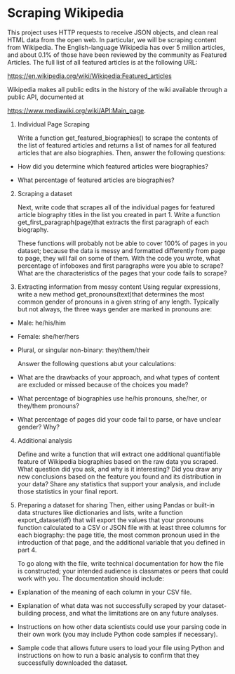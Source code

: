 # Scraping Wikipedia

This project uses HTTP requests to receive JSON objects, and clean real HTML data from the open web. In particular, we will be scraping content from Wikipedia. The English-language Wikipedia has over 5 million articles, and about 0.1% of those have been reviewed by the community as ​Featured Articles​. The full list of all featured articles is at the following URL:

https://en.wikipedia.org/wiki/Wikipedia:Featured_articles

Wikipedia makes all public edits in the history of the wiki available through a public API, documented at 

​https://www.mediawiki.org/wiki/API:Main_page​.

1. Individual Page Scraping

    Write a function ​get_featured_biographies() ​to scrape the contents of the list of featured articles and returns a list of names for all featured articles that are also biographies. Then, answer the following questions:

- How did you determine which featured articles were biographies?

- What percentage of featured articles are biographies?

2. Scraping a dataset

    Next, write code that scrapes all of the individual pages for featured article biography titles in the list you created in part 1. Write a function ​get_first_paragraph(page)​that extracts the first paragraph of each biography.

    These functions will probably not be able to cover 100% of pages in you dataset; because the data is messy and formatted differently from page to page, they will fail on some of them. With the code you wrote, what percentage of infoboxes and first paragraphs were you able to scrape? What are the characteristics of the pages that your code fails to scrape?

3. Extracting information from messy content
    Using regular expressions, write a new method ​get_pronouns(text)​that determines the most common gender of pronouns in a given string of any length. Typically but not always, the three ways gender are marked in pronouns are:

- Male: he/his/him

- Female: she/her/hers

- Plural, or singular non-binary: they/them/their

    Answer the following questions abut your calculations:

- What are the drawbacks of your approach, and what types of content are excluded or missed because of the choices you made?

- What percentage of biographies use he/his pronouns, she/her, or they/them pronouns?
- What percentage of pages did your code fail to parse, or have unclear gender? Why?

4. Additional analysis

    Define and write a function that will extract one additional quantifiable feature of Wikipedia biographies based on the raw data you scraped. What question did you ask, and why is it interesting? Did you draw any new conclusions based on the feature you found and its distribution in your data? Share any statistics that support your analysis, and include those statistics in your final report.

 5. Preparing a dataset for sharing
    Then, either using Pandas or built-in data structures like dictionaries and lists, write a function export_dataset(df) ​that will export the values that your pronouns function calculated to a CSV or JSON file with at least three columns for each biography: the page title, the most common pronoun used in the introduction of that page, and the additional variable that you defined in part 4.

    To go along with the file, write technical documentation for how the file is constructed; your intended audience is classmates or peers that could work with you. The documentation should include:

- Explanation of the meaning of each column in your CSV file.

- Explanation of what data was not successfully scraped by your dataset-building process, and
what the limitations are on any future analyses.

- Instructions on how other data scientists could use your parsing code in their own work (you
may include Python code samples if necessary).

- Sample code that allows future users to load your file using Python and instructions on how
to run a basic analysis to confirm that they successfully downloaded the dataset.
